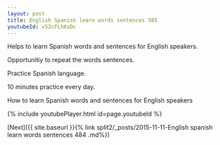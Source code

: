 ```yaml
---
layout: post
title: English Spanish learn words sentences 585 
youtubeId: v52cFLhKvDc
---
```

 
 
Helps to learn Spanish words and sentences for English speakers.

Opportunitiy to repeat the words sentences. 

Practice Spanish language. 
 
10 minutes practice every day. 
 
How to learn Spanish words and sentences for English speakers 
 
{% include youtubePlayer.html id=page.youtubeId %}
 
 
[Next]({{ site.baseurl }}{% link  split2/_posts/2015-11-11-English spanish learn words sentences 484 .md%})
 
